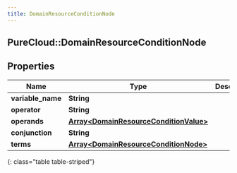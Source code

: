 ```yaml
---
title: DomainResourceConditionNode
---
```

## PureCloud::DomainResourceConditionNode

## Properties

|Name | Type | Description | Notes|
|------------ | ------------- | ------------- | -------------|
| **variable_name** | **String** |  | [optional] |
| **operator** | **String** |  | [optional] |
| **operands** | [**Array&lt;DomainResourceConditionValue&gt;**](DomainResourceConditionValue.html) |  | [optional] |
| **conjunction** | **String** |  | [optional] |
| **terms** | [**Array&lt;DomainResourceConditionNode&gt;**](DomainResourceConditionNode.html) |  | [optional] |
{: class="table table-striped"}


